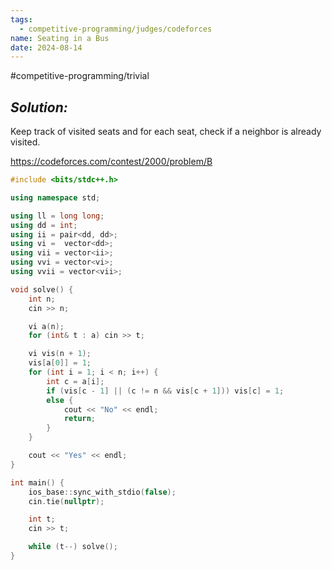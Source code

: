 ```yaml
---
tags:
  - competitive-programming/judges/codeforces
name: Seating in a Bus
date: 2024-08-14
---
```

#competitive-programming/trivial 
## _Solution:_
Keep track of visited seats and for each seat, check if a neighbor is already visited.

https://codeforces.com/contest/2000/problem/B
```cpp
#include <bits/stdc++.h>

using namespace std;

using ll = long long;
using dd = int;
using ii = pair<dd, dd>;
using vi =  vector<dd>;
using vii = vector<ii>;
using vvi = vector<vi>;
using vvii = vector<vii>;

void solve() {
    int n;
    cin >> n;

    vi a(n);
    for (int& t : a) cin >> t;

    vi vis(n + 1);
    vis[a[0]] = 1;
    for (int i = 1; i < n; i++) {
        int c = a[i];
        if (vis[c - 1] || (c != n && vis[c + 1])) vis[c] = 1;
        else {
            cout << "No" << endl;
            return;
        }
    }

    cout << "Yes" << endl;
}

int main() {
    ios_base::sync_with_stdio(false);
    cin.tie(nullptr);

    int t;
    cin >> t;

    while (t--) solve();
}
```